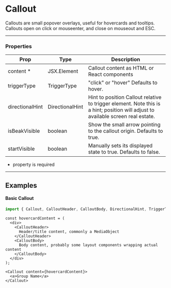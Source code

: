 # Callout

Callouts are small popover overlays, useful for hovercards and tooltips. Callouts open on click or mouseenter, and close on mouseout and ESC.

---

### Properties

| Prop | Type | Description |
| ---- | ---- | ----------- |
| content * | JSX.Element| Callout content as HTML or React components |
| triggerType | TriggerType | "click" or "hover" Defaults to hover. |
| directionalHint | DirectionalHint | Hint to position Callout relative to trigger element. Note this is a hint; position will adjust to available screen real estate. |
| isBeakVisible | boolean| Show the small arrow pointing to the callout origin. Defaults to true. |
| startVisible | boolean| Manually sets its displayed state to true. Defaults to false. |

* property is required

---

## Examples

#### Basic Callout

```js
import { Callout, CalloutHeader, CalloutBody, DirectionalHint, TriggerType } from 'yamui/dist/components/Callout';

```
```
const hovercardContent = (
  <div>
    <CalloutHeader>
      Header/title content, commonly a MediaObject
    </CalloutHeader>
    <CalloutBody>
      Body content, probably some layout components wrapping actual content
    </CalloutBody>
  </div>
);

<Callout content={hovercardContent}>
  <a>Group Name</a>
</Callout>
```

